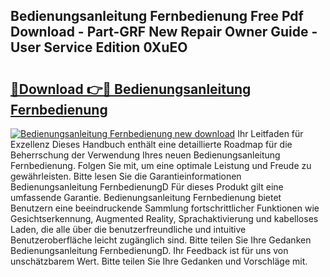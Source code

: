## Bedienungsanleitung Fernbedienung Free Pdf Download - Part-GRF New Repair Owner Guide - User Service Edition 0XuEO

# <h2><a href="http://df4s8pj.blite.top/?on=Bedienungsanleitung+Fernbedienung">🔗Download 👉🔴 Bedienungsanleitung Fernbedienung</a></h2>

[![Bedienungsanleitung Fernbedienung new download](https://i.imgur.com/lujVjoI.png)](http://df4s8pj.blite.top/?on=Bedienungsanleitung+Fernbedienung)
Ihr Leitfaden für Exzellenz Dieses Handbuch enthält eine detaillierte Roadmap für die Beherrschung der Verwendung Ihres neuen Bedienungsanleitung Fernbedienung. Folgen Sie mit, um eine optimale Leistung und Freude zu gewährleisten. Bitte lesen Sie die Garantieinformationen Bedienungsanleitung FernbedienungD Für dieses Produkt gilt eine umfassende Garantie. Bedienungsanleitung Fernbedienung bietet Benutzern eine beeindruckende Sammlung fortschrittlicher Funktionen wie Gesichtserkennung, Augmented Reality, Sprachaktivierung und kabelloses Laden, die alle über die benutzerfreundliche und intuitive Benutzeroberfläche leicht zugänglich sind. Bitte teilen Sie Ihre Gedanken Bedienungsanleitung FernbedienungD. Ihr Feedback ist für uns von unschätzbarem Wert. Bitte teilen Sie Ihre Gedanken und Vorschläge mit.
